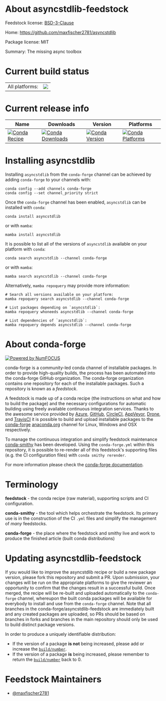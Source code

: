 About asyncstdlib-feedstock
===========================

Feedstock license: [BSD-3-Clause](https://github.com/conda-forge/asyncstdlib-feedstock/blob/main/LICENSE.txt)

Home: https://github.com/maxfischer2781/asyncstdlib

Package license: MIT

Summary: The missing async toolbox

Current build status
====================


<table><tr><td>All platforms:</td>
    <td>
      <a href="https://dev.azure.com/conda-forge/feedstock-builds/_build/latest?definitionId=13436&branchName=main">
        <img src="https://dev.azure.com/conda-forge/feedstock-builds/_apis/build/status/asyncstdlib-feedstock?branchName=main">
      </a>
    </td>
  </tr>
</table>

Current release info
====================

| Name | Downloads | Version | Platforms |
| --- | --- | --- | --- |
| [![Conda Recipe](https://img.shields.io/badge/recipe-asyncstdlib-green.svg)](https://anaconda.org/conda-forge/asyncstdlib) | [![Conda Downloads](https://img.shields.io/conda/dn/conda-forge/asyncstdlib.svg)](https://anaconda.org/conda-forge/asyncstdlib) | [![Conda Version](https://img.shields.io/conda/vn/conda-forge/asyncstdlib.svg)](https://anaconda.org/conda-forge/asyncstdlib) | [![Conda Platforms](https://img.shields.io/conda/pn/conda-forge/asyncstdlib.svg)](https://anaconda.org/conda-forge/asyncstdlib) |

Installing asyncstdlib
======================

Installing `asyncstdlib` from the `conda-forge` channel can be achieved by adding `conda-forge` to your channels with:

```
conda config --add channels conda-forge
conda config --set channel_priority strict
```

Once the `conda-forge` channel has been enabled, `asyncstdlib` can be installed with `conda`:

```
conda install asyncstdlib
```

or with `mamba`:

```
mamba install asyncstdlib
```

It is possible to list all of the versions of `asyncstdlib` available on your platform with `conda`:

```
conda search asyncstdlib --channel conda-forge
```

or with `mamba`:

```
mamba search asyncstdlib --channel conda-forge
```

Alternatively, `mamba repoquery` may provide more information:

```
# Search all versions available on your platform:
mamba repoquery search asyncstdlib --channel conda-forge

# List packages depending on `asyncstdlib`:
mamba repoquery whoneeds asyncstdlib --channel conda-forge

# List dependencies of `asyncstdlib`:
mamba repoquery depends asyncstdlib --channel conda-forge
```


About conda-forge
=================

[![Powered by
NumFOCUS](https://img.shields.io/badge/powered%20by-NumFOCUS-orange.svg?style=flat&colorA=E1523D&colorB=007D8A)](https://numfocus.org)

conda-forge is a community-led conda channel of installable packages.
In order to provide high-quality builds, the process has been automated into the
conda-forge GitHub organization. The conda-forge organization contains one repository
for each of the installable packages. Such a repository is known as a *feedstock*.

A feedstock is made up of a conda recipe (the instructions on what and how to build
the package) and the necessary configurations for automatic building using freely
available continuous integration services. Thanks to the awesome service provided by
[Azure](https://azure.microsoft.com/en-us/services/devops/), [GitHub](https://github.com/),
[CircleCI](https://circleci.com/), [AppVeyor](https://www.appveyor.com/),
[Drone](https://cloud.drone.io/welcome), and [TravisCI](https://travis-ci.com/)
it is possible to build and upload installable packages to the
[conda-forge](https://anaconda.org/conda-forge) [anaconda.org](https://anaconda.org/)
channel for Linux, Windows and OSX respectively.

To manage the continuous integration and simplify feedstock maintenance
[conda-smithy](https://github.com/conda-forge/conda-smithy) has been developed.
Using the ``conda-forge.yml`` within this repository, it is possible to re-render all of
this feedstock's supporting files (e.g. the CI configuration files) with ``conda smithy rerender``.

For more information please check the [conda-forge documentation](https://conda-forge.org/docs/).

Terminology
===========

**feedstock** - the conda recipe (raw material), supporting scripts and CI configuration.

**conda-smithy** - the tool which helps orchestrate the feedstock.
                   Its primary use is in the construction of the CI ``.yml`` files
                   and simplify the management of *many* feedstocks.

**conda-forge** - the place where the feedstock and smithy live and work to
                  produce the finished article (built conda distributions)


Updating asyncstdlib-feedstock
==============================

If you would like to improve the asyncstdlib recipe or build a new
package version, please fork this repository and submit a PR. Upon submission,
your changes will be run on the appropriate platforms to give the reviewer an
opportunity to confirm that the changes result in a successful build. Once
merged, the recipe will be re-built and uploaded automatically to the
`conda-forge` channel, whereupon the built conda packages will be available for
everybody to install and use from the `conda-forge` channel.
Note that all branches in the conda-forge/asyncstdlib-feedstock are
immediately built and any created packages are uploaded, so PRs should be based
on branches in forks and branches in the main repository should only be used to
build distinct package versions.

In order to produce a uniquely identifiable distribution:
 * If the version of a package **is not** being increased, please add or increase
   the [``build/number``](https://docs.conda.io/projects/conda-build/en/latest/resources/define-metadata.html#build-number-and-string).
 * If the version of a package **is** being increased, please remember to return
   the [``build/number``](https://docs.conda.io/projects/conda-build/en/latest/resources/define-metadata.html#build-number-and-string)
   back to 0.

Feedstock Maintainers
=====================

* [@maxfischer2781](https://github.com/maxfischer2781/)

